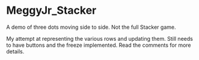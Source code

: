 MeggyJr_Stacker
===============

A demo of three dots moving side to side. Not the full Stacker game.

My attempt at representing the various rows and updating them. Still needs to have buttons and the freeze implemented. Read the comments for more details.

